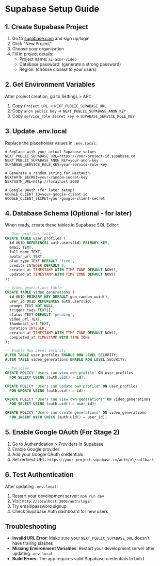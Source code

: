 # Supabase Setup Guide

## 1. Create Supabase Project

1. Go to [supabase.com](https://supabase.com) and sign up/login
2. Click "New Project"
3. Choose your organization
4. Fill in project details:
   - Project name: `ai-asmr-video`
   - Database password: (generate a strong password)
   - Region: (choose closest to your users)

## 2. Get Environment Variables

After project creation, go to Settings > API:

1. Copy `Project URL` → `NEXT_PUBLIC_SUPABASE_URL`
2. Copy `anon public key` → `NEXT_PUBLIC_SUPABASE_ANON_KEY`
3. Copy `service_role secret key` → `SUPABASE_SERVICE_ROLE_KEY`

## 3. Update .env.local

Replace the placeholder values in `.env.local`:

```env
# Replace with your actual Supabase values
NEXT_PUBLIC_SUPABASE_URL=https://your-project-id.supabase.co
NEXT_PUBLIC_SUPABASE_ANON_KEY=your-anon-key
SUPABASE_SERVICE_ROLE_KEY=your-service-role-key

# Generate a random string for NextAuth
NEXTAUTH_SECRET=your-random-secret-key
NEXTAUTH_URL=http://localhost:3000

# Google OAuth (for later setup)
GOOGLE_CLIENT_ID=your-google-client-id
GOOGLE_CLIENT_SECRET=your-google-client-secret
```

## 4. Database Schema (Optional - for later)

When ready, create these tables in Supabase SQL Editor:

```sql
-- User profiles table
CREATE TABLE user_profiles (
  id UUID REFERENCES auth.users(id) PRIMARY KEY,
  email TEXT,
  full_name TEXT,
  avatar_url TEXT,
  plan_type TEXT DEFAULT 'free',
  credits INTEGER DEFAULT 0,
  created_at TIMESTAMP WITH TIME ZONE DEFAULT NOW(),
  updated_at TIMESTAMP WITH TIME ZONE DEFAULT NOW()
);

-- Video generations table
CREATE TABLE video_generations (
  id UUID PRIMARY KEY DEFAULT gen_random_uuid(),
  user_id UUID REFERENCES auth.users(id),
  prompt TEXT NOT NULL,
  trigger_tags TEXT[],
  status TEXT DEFAULT 'pending',
  video_url TEXT,
  thumbnail_url TEXT,
  duration INTEGER,
  created_at TIMESTAMP WITH TIME ZONE DEFAULT NOW(),
  completed_at TIMESTAMP WITH TIME ZONE
);

-- Enable Row Level Security
ALTER TABLE user_profiles ENABLE ROW LEVEL SECURITY;
ALTER TABLE video_generations ENABLE ROW LEVEL SECURITY;

-- Policies
CREATE POLICY "Users can view own profile" ON user_profiles
  FOR SELECT USING (auth.uid() = id);

CREATE POLICY "Users can update own profile" ON user_profiles
  FOR UPDATE USING (auth.uid() = id);

CREATE POLICY "Users can view own generations" ON video_generations
  FOR SELECT USING (auth.uid() = user_id);

CREATE POLICY "Users can create generations" ON video_generations
  FOR INSERT WITH CHECK (auth.uid() = user_id);
```

## 5. Enable Google OAuth (For Stage 2)

1. Go to Authentication > Providers in Supabase
2. Enable Google provider
3. Add your Google OAuth credentials
4. Set redirect URL: `https://your-project.supabase.co/auth/v1/callback`

## 6. Test Authentication

After updating `.env.local`:

1. Restart your development server: `npm run dev`
2. Visit `http://localhost:3000/auth/login`
3. Try email/password signup
4. Check Supabase Auth dashboard for new users

## Troubleshooting

- **Invalid URL Error**: Make sure your `NEXT_PUBLIC_SUPABASE_URL` doesn't have trailing slashes
- **Missing Environment Variables**: Restart your development server after updating `.env.local`
- **Build Errors**: The app requires valid Supabase credentials to build